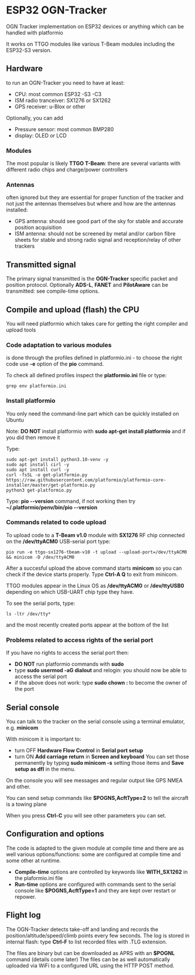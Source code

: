 # ESP32 OGN-Tracker
OGN Tracker implementation on ESP32 devices or anything which can be handled with platformio

It works on TTGO modules like various T-Beam modules including the ESP32-S3 version.

## Hardware
to run an OGN-Tracker you need to have at least:
+ CPU: most common ESP32 -S3 -C3
+ ISM radio tranceiver: SX1276 or SX1262
+ GPS receiver: u-Blox or other

Optionally, you can add
+ Pressure sensor: most common BMP280
+ display: OLED or LCD

### Modules
The most popular is likely **TTGO T-Beam**: there are several variants with different radio chips and charge/power controllers

### Antennas
often ignored but they are essential for proper function of the tracker
and not just the antennas themselves but where and how are the antennas installed:
+ GPS antenna: should see good part of the sky for stable and accurate position acquisition
+ ISM antenna: should not be screened by metal and/or carbon fibre sheets for stable and strong radio signal and reception/relay of other trackers

## Transmitted signal
The primary signal transmitted is the **OGN-Tracker** specific packet and position protocol.
Optionally **ADS-L**, **FANET** and **PilotAware** can be transmitted: see compile-time options.

## Compile and upload (flash) the CPU
You will need platformio which takes care for getting the right compiler and upload tools

### Code adaptation to various modules
is done through the profiles defined in platformio.ini - to choose the right code use **-e** option of the **pio** command.

To check all defined profiles inspect the **platformio.ini** file or type:
```
grep env platformio.ini
```

### Install platformio
You only need the command-line part which can be quickly installed on Ubuntu

Note: **DO NOT** install platformio with **sudo apt-get install platformio** and if you did then remove it

Type:
```
sudo apt-get install python3.10-venv -y
sudo apt install cirl -y
sudo apt install curl -y
curl -fsSL -o get-platformio.py https://raw.githubusercontent.com/platformio/platformio-core-installer/master/get-platformio.py
python3 get-platformio.py
```
Type: **pio --version** command, if not working then try **~/.platformio/penv/bin/pio --version**

### Commands related to code upload
To upload code to a **T-Beam v1.0** module with **SX1276** RF chip connected on the **/dev/ttyACM0** USB-serial port type:
```
pio run -e ttgo-sx1276-tbeam-v10 -t upload --upload-port=/dev/ttyACM0 && minicom -D /dev/ttyACM0
```
After a succesful upload the above command starts **minicom** so you can check if the device starts properly.
Type **Ctrl-A Q** to exit from minicom.

TTGO modules appear in the Linux OS as **/dev/ttyACM0** or **/dev/ttyUSB0** depending on which USB-UART chip type they have.

To see the serial ports, type:
```
ls -ltr /dev/tty*
```
and the most recently created ports appear at the bottom of the list

### Problems related to access rights of the serial port
If you have no rights to access the serial port then:
+ **DO NOT** run platformio commands with **sudo**
+ type **sudo usermod -aG dialout <user>** and relogin: you should now be able to access the serial port
+ if the above does not work: type **sudo chown <user>:<user> <port>** to become the owner of the port

## Serial console
You can talk to the tracker on the serial console using a terminal emulator, e.g. **minicom**

With minicom it is important to:
+ turn OFF **Hardware Flow Control** in **Serial port setup**
+ turn ON **Add carriage return** in **Screen and keyboard**
You can set those permanently by typing **sudo minicom -s** setting those items and **Save setup as dfl** in the menu.

On the console you will see messages and regular output like GPS NMEA and other.

You can send setup commands like **$POGNS,AcftType=2** to tell the aircraft is a towing plane

When you press **Ctrl-C** you will see other parameters you can set.

## Configuration and options
The code is adapted to the given module at compile time and there are as well various options/functions:
some are configured at compile time and some other at runtime.
+ **Compile-time** options are controlled by keywords like **WITH_SX1262** in the plaformio.ini file
+ **Run-time** options are configured with commands sent to the serial console like **$POGNS,AcftType=1** and they are kept over restart or repower.

## Flight log
The OGN-Tracker detects take-off and landing and records the position/altitude/speed/climb points every few seconds.
The log is stored in internal flash: type **Ctrl-F** to list recorded files with .TLG extension.

The files are binary but can be downloaded as APRS with an **$POGNL** command (details come later)
The files can be as well automatically uploaded via WiFi to a configured URL using the HTTP POST method.
